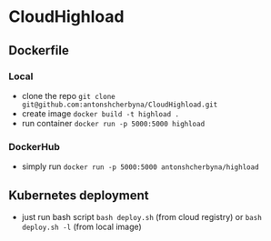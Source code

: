 # CloudHighload

## Dockerfile
### Local
 * clone the repo `git clone git@github.com:antonshcherbyna/CloudHighload.git`
 * create image `docker build -t highload . `
 * run container `docker run -p 5000:5000 highload`

### DockerHub
  * simply run `docker run -p 5000:5000 antonshcherbyna/highload`
  
## Kubernetes deployment
 * just run bash script `bash deploy.sh` (from cloud registry) or `bash deploy.sh -l` (from local image)

